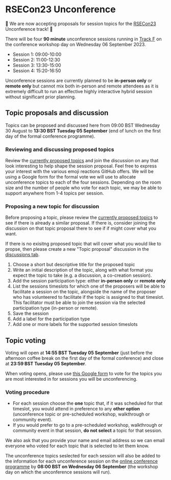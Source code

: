 # RSECon23 Unconference

🔔 We are now accepting proposals for session topics for the [RSECon23](https://rsecon23.society-rse.org/) Unconference track! 🔔 

There will be four **90 minute** unconference sessions running in [Track F](https://virtual.oxfordabstracts.com/#/event/public/4430) on the conference workshop day on Wednesday 06 September 2023.

- Session 1: 09:00-10:00
- Session 2: 11:00-12:30
- Session 3: 13:30-15:00
- Session 4: 15:20-16:50

Unconference sessions are currently planned to be **in-person only** or **remote only** but cannot mix both in-person and remote attendees as it is extremely difficult to run an effective highly interactive hybrid session without significant prior planning.

## Topic proposals and discussion

Topics can be proposed and discussed here from 09:00 BST Wednesday 30 August to **13:30 BST Tuesday 05 September** (end of lunch on the first day of the formal conference programme).

### Reviewing and discussing proposed topics

Review the [currently proposed topics](https://github.com/socrse/rsecon23-unconference/discussions/categories/topic-proposals) and join the discussion on any that look interesting to help shape the session proposal. Feel free to express your interest with the various emoji reactions GitHub offers. We will be using a Google form for the formal vote we will use to allocate unconference topics to each of the four sessions. Depending on the room size and the number of people who vote for each topic, we may be able to support anywhere from 1-4 topics per session.

### Proposing a new topic for discussion

Before proposing a topic, please review the [currently proposed topics](https://github.com/socrse/rsecon23-unconference/discussions/categories/topic-proposals) to see if there is already a similar proposal. If there is, consider joining the discussion on that topic proposal there to see if if might cover what you want.

If there is no exisitng proposed topic that will cover what you would like to propse, then please create a new "Topic proposal" discussion in the [discussions tab](https://github.com/socrse/rsecon23-unconference/discussions/categories/topic-proposals).

1. Choose a short but descriptive title for the proposed topic
2. Write an initial description of the topic, along with what format you expect the topic to take (e.g. a discussion, a co-creation session).
3. Add the session participation type: either **in-person only** or **remote only**
4. List the sessions timeslots for which one of the proposers will be able to facilitate a session on the topic, alongside the name of the proposer who has volunteered to facilitate if the topic is assigned to that timeslot. This facilitator must be able to join the session via the selected participation type (in-person or remote).
5. Save the session
6. Add a label for the participation type
7. Add one or more labels for the supported session timeslots  

## Topic voting

Voting will open at **14:55 BST Tuesday 05 September** (just before the afternoon coffee break on the first day of the formal conference) and close at **23:59 BST Tuesday 05 September**.

When voting opens, please use [this Google form](https://forms.gle/3ujhMx5Waw1xWVbK9) to vote for the topics you are most interested in for sessions you will be unconferencing.

### Voting procedure

- For each session choose the **one** topic that, if it was scheduled for that timeslot, you would attend in preference to any **other option** (unconference topic or pre-scheduled workshop, walkthrough or community event).
- If you would prefer to go to a pre-scheduled workshop, walkthrough or community event in that session, **do not select** a topic for that session.

We also ask that you provide your name and email address so we can email everyone who voted for each topic that is selected to let them know.

The unconference topics seslected for each session will also be added to the information for each unconference session on the [online conference programme](https://virtual.oxfordabstracts.com/#/event/public/4430) by **08:00 BST on Wednesday 06 September** (the workshop day on which the unconference sessions will run).
